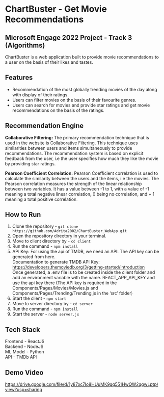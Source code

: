 # ChartBuster - Get Movie Recommendations
## Microsoft Engage 2022 Project - Track 3 (Algorithms)
 ChartBuster is a web application built to provide movie recommendations to a user on the basis of their likes and tastes.

## Features
 - Recommendation of the most globally trending movies of the day along with display of their ratings.
 - Users can filter movies on the basis of their favourite genres.
 - Users can search for movies and provide star ratings and get movie recommendations on the basis of the ratings.

## Recommendation Engine
**Collaborative Filtering:**
The primary recommendation technique that is used in the website is Collaborative Filtering. This technique uses similarities between users and items simultaneously to provide recommendations. The recommendation system is based on explicit feedback from the user, i.e the user specifies how much they like the movie by providing star ratings.

**Pearson Coefficient Correlation:**
Pearson Coefficient correlation is used to calculate the similarity between the users and the items, i.e the movies. The Pearson correlation measures the strength of the linear relationship between two variables. It has a value between -1 to 1, with a value of -1 meaning a total negative linear correlation, 0 being no correlation, and + 1 meaning a total positive correlation.

## How to Run
1. Clone the repository - `git clone https://github.com/Adrita2002/ChartBuster_WebApp.git`
2. Open the repository directory in your terminal.
3. Move to client directory by - `cd client`
4. Run the command - `npm install`
5. API Key:
  For using the api of TMDB, we need an API. The API key can be generated from here. 
  \
  Documentation to generate  TMDB API Key: https://developers.themoviedb.org/3/getting-started/introduction
  \
  Once generated, a .env file is to be created inside the client folder and add an environment variable with the name. REACT_APP_API_KEY and use the api key there     (The API key is required in the Components/Pages/Movies/Movies.js and Components/Pages/Trending/Trending.js in the ‘src’ folder)
6. Start the client - `npm start`
7. Move to server directory by - `cd server`
8. Run the command - `npm install`
9. Start the server - `node server.js`

## Tech Stack
Frontend - ReactJS\
Backend - NodeJS\
ML Model - Python\
API - TMDb API

## Demo Video
https://drive.google.com/file/d/1y87xc7Io8HUuMK9gq551HwQW2qgwLptp/view?usp=sharing





 
